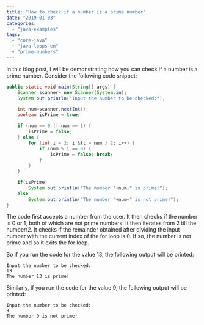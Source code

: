 ```yaml
---
title: "How to check if a number is a prime number"
date: "2019-01-03"
categories: 
  - "java-examples"
tags: 
  - "core-java"
  - "java-loops-en"
  - "prime-numbers"
---
```


In this blog post, I will be demonstrating how you can check if a number is a prime number. Consider the following code snippet:

````java
public static void main(String[] args) { 
    Scanner scanner= new Scanner(System.in); 
    System.out.println("Input the number to be checked:");

    int num=scanner.nextInt();
    boolean isPrime = true;

    if (num == 0 || num == 1) { 
        isPrime = false; 
    } else {
        for (int i = 2; i &lt;= num / 2; i++) { 
            if (num % i == 0) { 
                isPrime = false; break; 
            } 
        } 
    }

    if(isPrime) 
        System.out.println("The number "+num+" is prime!"); 
    else 
        System.out.println("The number "+num+" is not prime!");
}

````

The code first accepts a number from the user. It then checks if the number is 0 or 1, both of which are not prime numbers. It then iterates from 2 till the number/2. It checks if the remainder obtained after dividing the input number with the current index of the for loop is 0. If so, the number is not prime and so it exits the for loop.

So if you run the code for the value 13, the following output will be printed:

```
Input the number to be checked:
13
The number 13 is prime!
```

Similarly, if you run the code for the value 9, the following output will be printed:

```
Input the number to be checked:
9
The number 9 is not prime!
```
